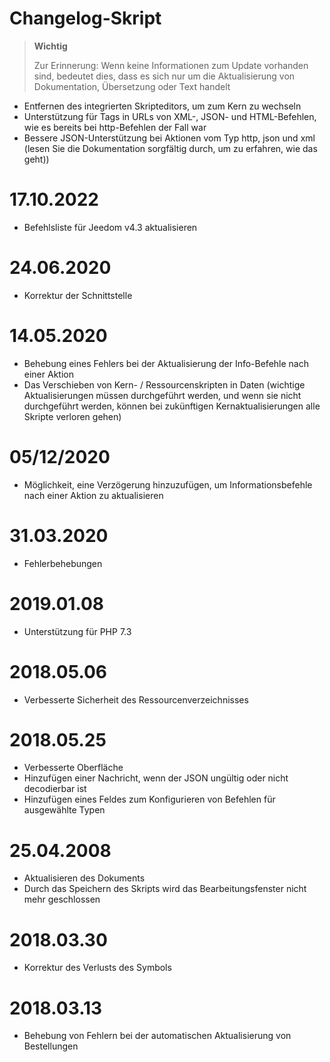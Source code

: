 # Changelog-Skript

>**Wichtig**
>
>Zur Erinnerung: Wenn keine Informationen zum Update vorhanden sind, bedeutet dies, dass es sich nur um die Aktualisierung von Dokumentation, Übersetzung oder Text handelt

- Entfernen des integrierten Skripteditors, um zum Kern zu wechseln
- Unterstützung für Tags in URLs von XML-, JSON- und HTML-Befehlen, wie es bereits bei http-Befehlen der Fall war
- Bessere JSON-Unterstützung bei Aktionen vom Typ http, json und xml (lesen Sie die Dokumentation sorgfältig durch, um zu erfahren, wie das geht))

# 17.10.2022

- Befehlsliste für Jeedom v4.3 aktualisieren

# 24.06.2020

- Korrektur der Schnittstelle

# 14.05.2020

- Behebung eines Fehlers bei der Aktualisierung der Info-Befehle nach einer Aktion
- Das Verschieben von Kern- / Ressourcenskripten in Daten (wichtige Aktualisierungen müssen durchgeführt werden, und wenn sie nicht durchgeführt werden, können bei zukünftigen Kernaktualisierungen alle Skripte verloren gehen)

# 05/12/2020

- Möglichkeit, eine Verzögerung hinzuzufügen, um Informationsbefehle nach einer Aktion zu aktualisieren

# 31.03.2020

- Fehlerbehebungen

# 2019.01.08

- Unterstützung für PHP 7.3

# 2018.05.06

- Verbesserte Sicherheit des Ressourcenverzeichnisses

# 2018.05.25

- Verbesserte Oberfläche
- Hinzufügen einer Nachricht, wenn der JSON ungültig oder nicht decodierbar ist
- Hinzufügen eines Feldes zum Konfigurieren von Befehlen für ausgewählte Typen

# 25.04.2008

- Aktualisieren des Dokuments
- Durch das Speichern des Skripts wird das Bearbeitungsfenster nicht mehr geschlossen

# 2018.03.30

- Korrektur des Verlusts des Symbols

# 2018.03.13

- Behebung von Fehlern bei der automatischen Aktualisierung von Bestellungen
